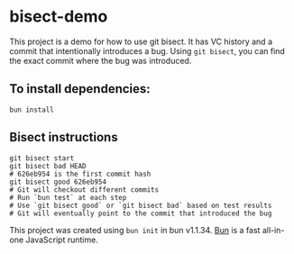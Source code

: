 # bisect-demo

This project is a demo for how to use git bisect. It has VC history and a commit
that intentionally introduces a bug. Using `git bisect`, you can find the exact commit where the bug was introduced.

## To install dependencies:

```shell
bun install
```

## Bisect instructions

```shell
git bisect start
git bisect bad HEAD
# 626eb954 is the first commit hash
git bisect good 626eb954
# Git will checkout different commits
# Run `bun test` at each step
# Use `git bisect good` or `git bisect bad` based on test results
# Git will eventually point to the commit that introduced the bug

```


This project was created using `bun init` in bun v1.1.34. [Bun](https://bun.sh) is a fast all-in-one JavaScript runtime.
